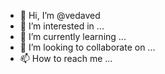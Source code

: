 - 👋 Hi, I’m @vedaved
- 👀 I’m interested in ...
- 🌱 I’m currently learning ...
- 💞️ I’m looking to collaborate on ...
- 📫 How to reach me ...

<!---
vedaved/vedaved is a ✨ special ✨ repository because its `README.md` (this file) appears on your GitHub profile.
You can click the Preview link to take a look at your changes.
--->
